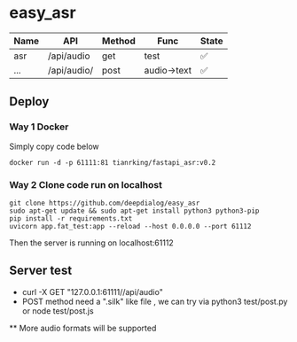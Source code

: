 # easy_asr


|  Name   | API  | Method | Func | State |
|  ----  | ----  | ----  | ----  |----|
| asr  | /api/audio |get|test|✅|
| ... | /api/audio/ |post |audio->text|✅|


## Deploy

### Way 1 Docker 

Simply copy code below
```
docker run -d -p 61111:81 tianrking/fastapi_asr:v0.2
```


### Way 2 Clone code run on localhost

```
git clone https://github.com/deepdialog/easy_asr
sudo apt-get update && sudo apt-get install python3 python3-pip
pip install -r requirements.txt
uvicorn app.fat_test:app --reload --host 0.0.0.0 --port 61112
```
Then the server is running on localhost:61112

## Server test

- curl -X GET "127.0.0.1:61111//api/audio"
- POST method need a ".silk" like file , we can try via  python3 test/post.py or node test/post.js

** More audio formats will be supported
